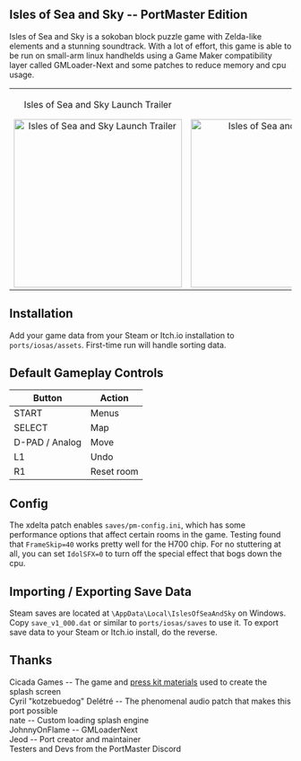 ## Isles of Sea and Sky -- PortMaster Edition
Isles of Sea and Sky is a sokoban block puzzle game with Zelda-like elements and a stunning soundtrack. With a lot of effort, this game is able to be run on small-arm linux handhelds using a Game Maker compatibility layer called GMLoader-Next and some patches to reduce memory and cpu usage.

<div align="center">
  <table>
    <tr>
      <td align="center">
        <p align="center">Isles of Sea and Sky Launch Trailer</p>  
        <a href="https://www.youtube.com/watch?v=euaG9rsGrfA">
          <img src="https://img.youtube.com/vi/euaG9rsGrfA/0.jpg" alt="Isles of Sea and Sky Launch Trailer" width="300"/>
        </a>
      </td>
      <td align="center">
        <p>&nbsp;</p> <!-- Adjust spaces to match -->
        <img src="https://images.squarespace-cdn.com/content/v1/5cef1ac40bf916000135fdcc/f4b9a8a8-b054-4e14-9f1e-cc2687e888e2/iss_river.gif" alt="Isles of Sea and Sky GIF" width="300"/>
      </td>
    </tr>
  </table>
</div>

## Installation
Add your game data from your Steam or Itch.io installation to `ports/iosas/assets`. First-time run will handle sorting data.

## Default Gameplay Controls
| Button | Action |
|--|--|
|START|Menus|
|SELECT|Map|
|D-PAD / Analog|Move|
|L1|Undo|
|R1|Reset room|

## Config
The xdelta patch enables `saves/pm-config.ini`, which has some performance options that affect certain rooms in the game. Testing found that `FrameSkip=40` works pretty well for the H700 chip. For no stuttering at all, you can set `IdolSFX=0` to turn off the special effect that bogs down the cpu.

## Importing / Exporting Save Data
Steam saves are located at `\AppData\Local\IslesOfSeaAndSky` on Windows. Copy `save_v1_000.dat` or similar to `ports/iosas/saves` to use it. To export save data to your Steam or Itch.io install, do the reverse.

## Thanks
Cicada Games -- The game and [press kit materials](https://islesofseaandsky.com/press-kit) used to create the splash screen  
Cyril "kotzebuedog" Delétré -- The phenomenal audio patch that makes this port possible  
nate -- Custom loading splash engine  
JohnnyOnFlame -- GMLoaderNext  
Jeod -- Port creator and maintainer  
Testers and Devs from the PortMaster Discord  

